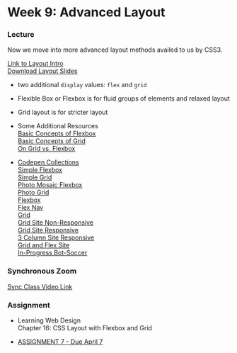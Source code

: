 # Week 9: Advanced Layout

### Lecture

Now we move into more advanced layout methods availed to us by CSS3.

[Link to Layout Intro](https://nyu.zoom.us/rec/play/HLGPu_OKtH42XQA1z1kEx-6IhBIeLPCHthJmcCOd8JAOEXkKneAqx_tWbwI_GuW1x3WaOoYwznxV92lp.WKWnjCp16kSe8iSV)\
[Download Layout Slides](https://onetimeuser.github.io/intro-web-comp-principles/week-9/week9.pdf)

- two additional `display` values: `flex` and `grid`
- Flexible Box or Flexbox is for fluid groups of elements and relaxed layout
- Grid layout is for stricter layout

- Some Additional Resources\
    [Basic Concepts of Flexbox](https://developer.mozilla.org/en-US/docs/Web/CSS/CSS_Flexible_Box_Layout/Basic_Concepts_of_Flexbox)\
    [Basic Concepts of Grid](https://developer.mozilla.org/en-US/docs/Web/CSS/CSS_Grid_Layout/Basic_Concepts_of_Grid_Layout)\
    [On Grid vs. Flexbox](https://developer.mozilla.org/en-US/docs/Web/CSS/CSS_Grid_Layout/Relationship_of_Grid_Layout#grid_and_flexbox)

- [Codepen Collections](https://codepen.io/collection/DBgroK)\
    [Simple Flexbox](https://codepen.io/onetimeuser/pen/dyNXqzp)\
    [Simple Grid](https://codepen.io/onetimeuser/pen/OJWXoOQ)\
    [Photo Mosaic Flexbox](https://codepen.io/onetimeuser/pen/KKaMBBZ)\
    [Photo Grid](https://codepen.io/onetimeuser/pen/JjEKeMx)\
    [Flexbox](https://codepen.io/onetimeuser/pen/KKaapbO)\
    [Flex Nav](https://codepen.io/onetimeuser/pen/yLggYQM)\
    [Grid](https://codepen.io/onetimeuser/pen/WNRRvyP)\
    [Grid Site Non-Responsive](https://codepen.io/onetimeuser/pen/PoWWqea)\
    [Grid Site Responsive](https://codepen.io/onetimeuser/pen/bGggdMQ)\
    [3 Column Site Responsive](https://codepen.io/onetimeuser/pen/KKaapRL)\
    [Grid and Flex Site](https://codepen.io/onetimeuser/pen/dyNOgQZ)\
    [In-Progress Bot-Soccer](https://codepen.io/onetimeuser/pen/abpBGxo)

### Synchronous Zoom

[Sync Class Video Link](https://nyu.zoom.us/rec/play/dKrmm8poB13uI1rB0AOf-iX-iju3gzf02a0ClMY5Sb6ODl9Z_lFavCb_-R1Svf_pdeNIV8cOIXtBqy-s.VU2WCCRuga8rcSmk_)

### Assignment
- Learning Web Design\
    Chapter 16: CSS Layout with Flexbox and Grid

- [ASSIGNMENT 7 - Due April 7](/assignments/assignment-7/)
